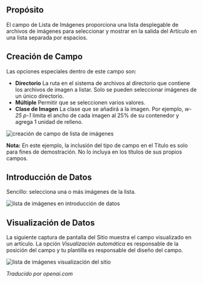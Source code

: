 <!-- Filename: J3.x:Adding_custom_fields/List_of_Images_Field / Display title: Lista de Campo de Imágenes -->

## Propósito

El campo de Lista de Imágenes proporciona una lista desplegable de archivos de imágenes para seleccionar y mostrar en la salida del Artículo en una lista separada por espacios.


## Creación de Campo

Las opciones especiales dentro de este campo son:

- **Directorio** La ruta en el sistema de archivos al directorio que contiene los archivos de imagen a listar. Solo se pueden seleccionar imágenes de un único directorio.
- **Múltiple** Permitir que se seleccionen varios valores.
- **Clase de Imagen** La clase que se añadirá a la imagen. Por ejemplo, *w-25 p-1* limita el ancho de cada imagen al 25% de su contenedor y agrega 1 unidad de relleno.

![creación de campo de lista de imágenes](../../../en/images/fields/fields-list-of-images-edit.png)

**Nota:** En este ejemplo, la inclusión del tipo de campo en el Título es solo para fines de demostración. No lo incluya en los títulos de sus propios campos.

## Introducción de Datos

Sencillo: selecciona una o más imágenes de la lista.

![lista de imágenes en introducción de datos](../../../en/images/fields/fields-list-of-images-data-entry.png)

## Visualización de Datos

La siguiente captura de pantalla del Sitio muestra el campo visualizado en un artículo. La opción *Visualización automática* es responsable de la posición del campo y tu plantilla es responsable del diseño del campo.

![lista de imágenes visualización del sitio](../../../en/images/fields/fields-list-of-images-site.png)

*Traducido por openai.com*

